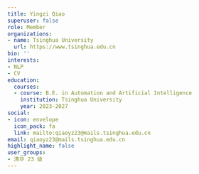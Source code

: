 ```yaml
---
title: Yingzi Qiao
superuser: false
role: Member
organizations:
- name: Tsinghua University
  url: https://www.tsinghua.edu.cn
bio: ''
interests:
- NLP
- CV
education:
  courses:
  - course: B.E. in Automation and Artificial Intelligence
    institution: Tsinghua University
    year: 2023-2027
social:
- icon: envelope
  icon_pack: fa
  link: mailto:qiaoyz23@mails.tsinghua.edu.cn
email: qiaoyz23@mails.tsinghua.edu.cn
highlight_name: false
user_groups:
- 清华 23 级
---
```

